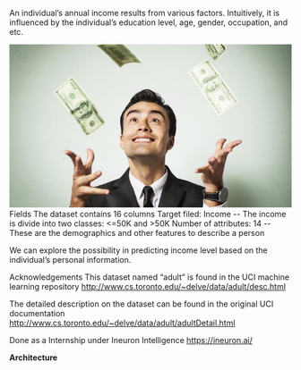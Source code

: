 An individual’s annual income results from various factors. Intuitively, it is influenced by the individual’s education level, age, gender, occupation, and etc.

<img src="images/young-adult-make-money.jpg" width="600">
Fields
The dataset contains 16 columns
Target filed: Income
-- The income is divide into two classes: <=50K and >50K
Number of attributes: 14
-- These are the demographics and other features to describe a person

We can explore the possibility in predicting income level based on the individual’s personal information.

Acknowledgements
This dataset named “adult” is found in the UCI machine learning repository
http://www.cs.toronto.edu/~delve/data/adult/desc.html

The detailed description on the dataset can be found in the original UCI documentation
http://www.cs.toronto.edu/~delve/data/adult/adultDetail.html


Done as a Internship under Ineuron Intelligence
https://ineuron.ai/

<b>Architecture</b>


